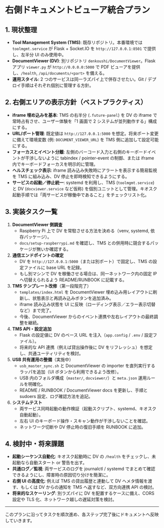 # 右側ドキュメントビューア統合プラン

## 1. 現状整理
- **Tool Management System (TMS)**: 既存リポジトリ。本番環境では `toolmgmt.service` が Flask + Socket.IO を `http://127.0.0.1:8501` で提供し、左半分 UI のみ使用中。
- **DocumentViewer (DV)**: 別リポジトリ `denkoushi/DocumentViewer`。Flask アプリ `viewer.py` が `http://0.0.0.0:5000` で PDF ビューアを提供し、`/health`, `/api/documents/<part>` を備える。
- **運用スタイル**: 2 つのサービスは同一ラズパイ上で併存させたい。Git / デプロイ手順はそれぞれ個別に管理する方針。

## 2. 右側エリアの表示方針（ベストプラクティス）
- **iframe 埋め込みを基本**: TMS の右半分 (`.future-panel`) を DV の iframe で常時占有させ、ユーザー体験を「1 画面で 2 システムが並列動作する」構成にする。
- **URL/ポート管理**: 既定値は `http://127.0.0.1:5000` を想定。将来ポート変更に備えて環境変数 (例: `DOCUMENT_VIEWER_URL`) を TMS 側に追加して設定可能にする。
- **フォーカスとイベント分離**: 左側のバーコード入力と右側のキーボードイベントが干渉しないように tabindex / pointer-event の制御、または iframe 内でキーボードフォーカスを明示的に管理。
- **ヘルスチェック表示**: iframe 読み込み失敗時にアラートを表示する簡易監視を TMS に組み込み、DV 停止を即時検知できるようにする。
- **サービスの起動／停止統一**: systemd を利用し、TMS (`toolmgmt.service`) と DV (`docviewer.service` など仮称) を個別ユニットとして管理。キオスク起動手順では「両サービスが稼働中であること」をチェックリスト化。

## 3. 実装タスク一覧
1. **DocumentViewer 側調査**
   - Raspberry Pi 上で DV を常駐させる方法を決める（venv, systemd, 依存パッケージ）。
   - `docs/setup-raspberrypi.md` を確認し、TMS との併用時に競合するパッケージが無いか確認する。
2. **通信エンドポイントの確定**
   - DV を `http://127.0.0.1:5000`（または別ポート）で固定し、TMS の設定ファイルに base URL を記録。
   - もし別マシンで DV を稼働させる場合は、同一ネットワーク内の固定 IP へ切替えられるよう README/RUNBOOK に記載する。
3. **TMS テンプレート改修**（第一段階完了）
   - `templates/index.html` を DocumentViewer 埋め込み用レイアウトに刷新し、状態表示と再読み込みボタンを追加済み。
   - iframe 読み込み状態を UI に反映（ローディング表示／エラー表示切替など）まで完了。
   - 今後、DocumentViewer からのイベント連携や左右レイアウトの最終調整を継続。
4. **TMS API・設定追加**
   - Flask の設定値に DV のベース URL を注入（`app.config` / `.env` / 設定ファイル）。
   - 将来的な API 連携（例えば貸出操作後に DV をリフレッシュ）を想定し、共通ユーティリティを検討。
5. **USB 共有運用の整備**（実施中）
   - `usb_master_sync.sh` と DocumentViewer の importer を直列実行するラッパを追加（UI ボタンから利用できるよう改修）。
   - USB 内のフォルダ構成（`master/`, `docviewer/`）と `meta.json` 運用ルールを明確化。
   - README / RUNBOOK / DocumentViewer docs を更新し、手順と sudoers 設定、ログ確認方法を追記。
6. **システムテスト**
   - 両サービス同時起動の動作検証（起動スクリプト、systemd、キオスク自動起動）。
   - 左右 UI のキーボード操作・スキャン動作が干渉しないことを確認。
   - ネットワーク切断や DV 停止時の復旧手順を RUNBOOK に追加。

## 4. 検討中・将来課題
- **起動シーケンス自動化**: キオスク起動時に DV の `/health` をチェックし、未起動なら自動スタート or 警告を出す。
- **共通ログ／監視**: 両サービスのログを journalctl / systemd でまとめて確認できるようにし、障害時の原因切り分けを簡潔に。
- **右側 UI の高度化**: 例えば TMS の貸出履歴と連動して DV へメタ情報を渡す、もしくは DV からの通知を TMS へ返すなど、双方向連携 API の検討。
- **将来的なスケーリング**: 別ラズパイに DV を配置するケースに備え、CORS 設定や TLS 化、ネットワーク越しの遅延対策を検討。

---
このプランに沿ってタスクを順次進め、各ステップ完了後にドキュメントへ反映していきます。
